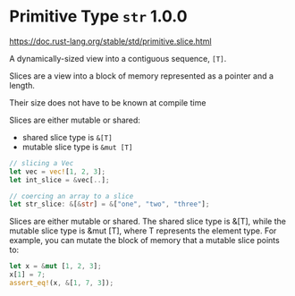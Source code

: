 # Primitive Type `str` 1.0.0
https://doc.rust-lang.org/stable/std/primitive.slice.html

A dynamically-sized view into a contiguous sequence, `[T]`.

Slices are a view into a block of memory represented as a pointer and a length.

Their size does not have to be known at compile time

Slices are either mutable or shared:
- shared slice type is `&[T]`
- mutable slice type is `&mut [T]`


```rust
// slicing a Vec
let vec = vec![1, 2, 3];
let int_slice = &vec[..];

// coercing an array to a slice
let str_slice: &[&str] = &["one", "two", "three"];
```
Slices are either mutable or shared. The shared slice type is &[T], while the mutable slice type is &mut [T], where T represents the element type. 
For example, you can mutate the block of memory that a mutable slice points to:

```rust
let x = &mut [1, 2, 3];
x[1] = 7;
assert_eq!(x, &[1, 7, 3]);
```
